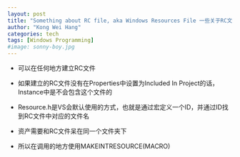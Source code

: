 ```yaml
---
layout: post
title: "Something about RC file, aka Windows Resources File 一些关于RC文件的记录"
author: "Kong Wei Hang"
categories: tech
tags: [Windows Programming]
#image: sonny-boy.jpg
---
```


- 可以在任何地方建立RC文件

- 如果建立的RC文件没有在Properties中设置为Included In Project的话，Instance中是不会包含这个文件的

- Resource.h是VS会默认使用的方式，也就是通过宏定义一个ID，并通过ID找到RC文件中对应的文件名

- 资产需要和RC文件呆在同一个文件夹下

- 所以在调用的地方使用MAKEINTRESOURCE(MACRO)
